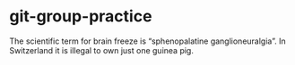 # git-group-practice

The scientific term for brain freeze is “sphenopalatine ganglioneuralgia”.
In Switzerland it is illegal to own just one guinea pig.
